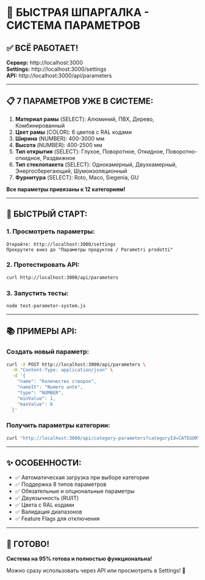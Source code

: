 # 🎯 БЫСТРАЯ ШПАРГАЛКА - СИСТЕМА ПАРАМЕТРОВ

## ✅ ВСЁ РАБОТАЕТ!

**Сервер:** http://localhost:3000  
**Settings:** http://localhost:3000/settings  
**API:** http://localhost:3000/api/parameters

---

## 📋 7 ПАРАМЕТРОВ УЖЕ В СИСТЕМЕ:

1. **Материал рамы** (SELECT): Алюминий, ПВХ, Дерево, Комбинированный
2. **Цвет рамы** (COLOR): 6 цветов с RAL кодами
3. **Ширина** (NUMBER): 400-3000 мм
4. **Высота** (NUMBER): 400-2500 мм
5. **Тип открытия** (SELECT): Глухое, Поворотное, Откидное, Поворотно-откидное, Раздвижное
6. **Тип стеклопакета** (SELECT): Однокамерный, Двухкамерный, Энергосберегающий, Шумоизоляционный
7. **Фурнитура** (SELECT): Roto, Maco, Siegenia, GU

**Все параметры привязаны к 12 категориям!**

---

## 🚀 БЫСТРЫЙ СТАРТ:

### 1. Просмотреть параметры:

```
Откройте: http://localhost:3000/settings
Прокрутите вниз до "Параметры продуктов / Parametri prodotti"
```

### 2. Протестировать API:

```bash
curl http://localhost:3000/api/parameters
```

### 3. Запустить тесты:

```bash
node test-parameter-system.js
```

---

## 📚 ПРИМЕРЫ API:

### Создать новый параметр:

```bash
curl -X POST http://localhost:3000/api/parameters \
  -H "Content-Type: application/json" \
  -d '{
    "name": "Количество створок",
    "nameIt": "Numero ante",
    "type": "NUMBER",
    "minValue": 1,
    "maxValue": 6
  }'
```

### Получить параметры категории:

```bash
curl "http://localhost:3000/api/category-parameters?categoryId=CATEGORY_ID"
```

---

## ✨ ОСОБЕННОСТИ:

- ✅ Автоматическая загрузка при выборе категории
- ✅ Поддержка 8 типов параметров
- ✅ Обязательные и опциональные параметры
- ✅ Двуязычность (RU/IT)
- ✅ Цвета с RAL кодами
- ✅ Валидация диапазонов
- ✅ Feature Flags для отключения

---

## 🎊 ГОТОВО!

**Система на 95% готова и полностью функциональна!**

Можно сразу использовать через API или просмотреть в Settings! 🚀
